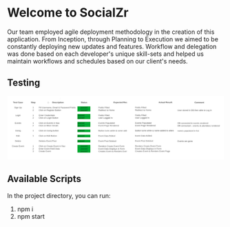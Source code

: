 # Welcome to SocialZr

Our team employed agile deployment methodology in the creation of this application. From Inception, through Planning to Execution we aimed to be constantly deploying new updates and features. Workflow and delegation was done based on each developer's unique skill-sets and helped us maintain workflows and schedules based on our client's needs.

## Testing 

![testing](src/img/testing.png)

## Available Scripts

In the project directory, you can run:
1. npm i
2. npm start
